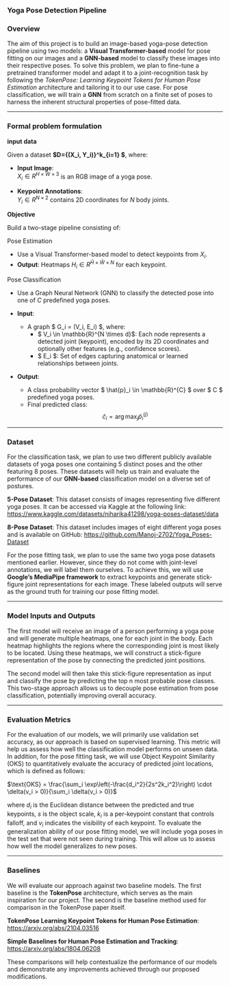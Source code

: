 ### Yoga Pose Detection Pipeline 

### Overview

The aim of this project is to build an image-based yoga-pose detection pipeline using two models: a **Visual Transformer-based** model for pose fitting on our images and a **GNN-based** model to classify these images into their respective poses. To solve this problem, we plan to fine-tune a pretrained transformer model and adapt it to a joint-recognition task by following the *TokenPose: Learning Keypoint Tokens for Human Pose Estimation* architecture and tailoring it to our use case.
For pose classification, we will train a **GNN** from scratch on a finite set of poses to harness the inherent structural properties of pose-fitted data.

---

### Formal problem formulation

**input data**

Given a dataset **$D=\{(X_i, Y_i)\}^k_{i=1} $**, where:

- **Input Image**:  
  $X_i \in {R}^{H \times W \times 3}$ is an RGB image of a yoga pose.

- **Keypoint Annotations**:  
  $Y_i \in {R}^{N \times 2}$ contains 2D coordinates for $N$ body joints.


**Objective**

Build a two-stage pipeline consisting of:

Pose Estimation

- Use a Visual Transformer-based model to detect keypoints from $X_i$.
- **Output**: Heatmaps $H_i \in {R}^{\hat{H} \times \hat{W} \times N}$ for each keypoint.

Pose Classification

- Use a Graph Neural Network (GNN) to classify the detected pose into one of $C$ predefined yoga poses.

- **Input**:
  - A graph $ G_i = (V_i, E_i) $, where:
    - $ V_i \in \mathbb{R}^{N \times d}$: Each node represents a detected joint (keypoint), encoded by its 2D coordinates and optionally other features (e.g., confidence scores).
    - $ E_i $: Set of edges capturing anatomical or learned relationships between joints.
- **Output**:
  - A class probability vector $ \hat{p}_i \in \mathbb{R}^{C} $ over $ C $ predefined yoga poses.
  - Final predicted class:  
    $$
    \hat{c}_i = \arg\max_j \hat{p}_i^{(j)}
    $$

---

### Dataset

For the classification task, we plan to use two different publicly available datasets of yoga poses one containing 5 distinct poses and the other featuring 8 poses. These datasets will help us train and evaluate the performance of our **GNN-based** classification model on a diverse set of postures.

**5-Pose Dataset**:
This dataset consists of images representing five different yoga poses. It can be accessed via Kaggle at the following link:
https://www.kaggle.com/datasets/niharika41298/yoga-poses-dataset/data

**8-Pose Dataset**:
This dataset includes images of eight different yoga poses and is available on GitHub:
https://github.com/Manoj-2702/Yoga_Poses-Dataset

For the pose fitting task, we plan to use the same two yoga pose datasets mentioned earlier. However, since they do not come with joint-level annotations, we will label them ourselves. To achieve this, we will use **Google’s MediaPipe framework** to extract keypoints and generate stick-figure joint representations for each image. These labeled outputs will serve as the ground truth for training our pose fitting model.

---

### Model Inputs and Outputs
The first model will receive an image of a person performing a yoga pose and will generate multiple heatmaps, one for each joint in the body. Each heatmap highlights the regions where the corresponding joint is most likely to be located. Using these heatmaps, we will construct a stick-figure representation of the pose by connecting the predicted joint positions.

The second model will then take this stick-figure representation as input and classify the pose by predicting the top n most probable pose classes. This two-stage approach allows us to decouple pose estimation from pose classification, potentially improving overall accuracy.

---

### Evaluation Metrics
For the evaluation of our models, we will primarily use validation set accuracy, as our approach is based on supervised learning. This metric will help us assess how well the classification model performs on unseen data. In addition, for the pose fitting task, we will use Object Keypoint Similarity (OKS) to quantitatively evaluate the accuracy of predicted joint locations, which is defined as follows:

$\text{OKS} = \frac{\sum_i \exp\left(-\frac{d_i^2}{2s^2k_i^2}\right) \cdot \delta(v_i > 0)}{\sum_i \delta(v_i > 0)}$


where $d_i$  is the Euclidean distance between the predicted and true keypoints, $s$ is the object scale, $k_i$ is a per-keypoint constant that controls falloff, and $v_i$ indicates the visibility of each keypoint. To evaluate the generalization ability of our pose fitting model, we will include yoga poses in the test set that were not seen during training. This will allow us to assess how well the model generalizes to new poses.

---

### Baselines

We will evaluate our approach against two baseline models. The first baseline is the **TokenPose** architecture, which serves as the main inspiration for our project. The second is the baseline method used for comparison in the TokenPose paper itself.

**TokenPose Learning Keypoint Tokens for Human Pose Estimation**:
https://arxiv.org/abs/2104.03516

**Simple Baselines for Human Pose Estimation and Tracking**:
https://arxiv.org/abs/1804.06208

These comparisons will help contextualize the performance of our models and demonstrate any improvements achieved through our proposed modifications.

